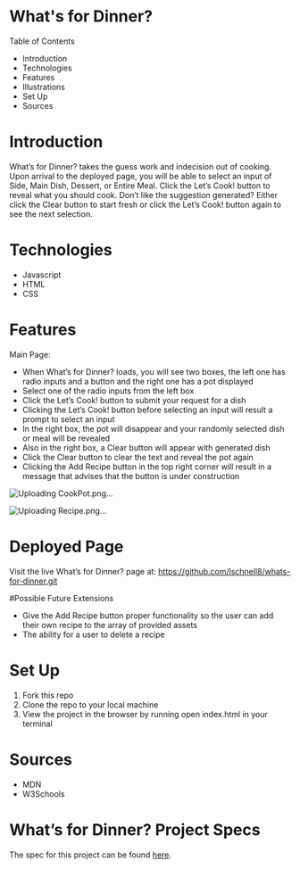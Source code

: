 # What's for Dinner?

Table of Contents
* Introduction
* Technologies
* Features
* Illustrations
* Set Up
* Sources

# Introduction

What’s for Dinner? takes the guess work and indecision out of cooking. Upon arrival to the deployed page, you will be able to select an input of Side, Main Dish, Dessert, or  Entire Meal. Click the Let’s Cook! button to reveal what you should cook.  Don’t like the suggestion generated? Either click the Clear button to start fresh or click the Let’s Cook! button again to see the next selection.

# Technologies

* Javascript
* HTML
* CSS

# Features

Main Page:

- When What’s for Dinner? loads, you will see two boxes, the left one has radio inputs and a button and the right one has a pot displayed
- Select one of the radio inputs from the left box
- Click the Let’s Cook! button to submit your request for a dish
- Clicking the Let’s Cook! button before selecting an input will result a prompt to select an input
- In the right box, the pot will disappear and your randomly selected dish or meal will be revealed
- Also in the right box, a Clear button will appear with generated dish
- Click the Clear button to clear the text and reveal the pot again
- Clicking the Add Recipe button in the top right corner will result in a message that advises that the button is under construction

![Uploading CookPot.png…]()

![Uploading Recipe.png…]()

# Deployed Page

Visit the live What’s for Dinner? page at: https://github.com/lschnell8/whats-for-dinner.git

#Possible Future Extensions

* Give the Add Recipe button proper functionality so the user can add their own recipe to the array of provided assets
* The ability for a user to delete a recipe

# Set Up

1. Fork this repo
2. Clone the repo to your local machine
3. View the project in the browser by running open index.html in your terminal

# Sources

* MDN
* W3Schools

# What’s for Dinner?  Project Specs

The spec for this project can be found [here](https://frontend.turing.io/projects/module-1/dinner.html).
